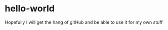 hello-world
===========

Hopefully I will get the hang of gitHub and be able to use it for my own stuff

